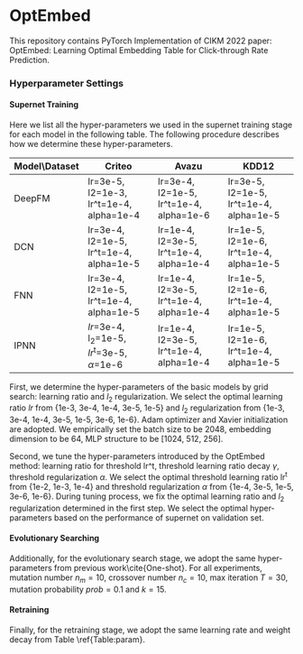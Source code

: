 # OptEmbed
This repository contains PyTorch Implementation of CIKM 2022 paper: OptEmbed: Learning Optimal Embedding Table for Click-through Rate Prediction.





### Hyperparameter Settings

#### Supernet Training

Here we list all the hyper-parameters we used in the supernet training stage for each model in the following table. The following procedure describes how we determine these hyper-parameters. 

| Model\Dataset | Criteo                                                       | Avazu                                    | KDD12                                    |
| ------------- | ------------------------------------------------------------ | ---------------------------------------- | ---------------------------------------- |
| DeepFM        | lr=3e-5, l2=1e-3,  lr^t=1e-4, alpha=1e-4                     | lr=3e-4, l2=1e-5,  lr^t=1e-4, alpha=1e-6 | lr=3e-5, l2=1e-5,  lr^t=1e-4, alpha=1e-5 |
| DCN           | lr=3e-4, l2=1e-5, lr^t=1e-4, alpha=1e-5                      | lr=1e-4, l2=3e-5, lr^t=1e-4, alpha=1e-4  | lr=1e-5, l2=1e-6, lr^t=1e-4, alpha=1e-5  |
| FNN           | lr=3e-4, l2=1e-5, lr^t=1e-4, alpha=1e-5                      | lr=1e-4, l2=3e-5, lr^t=1e-4, alpha=1e-4  | lr=1e-5, l2=1e-6, lr^t=1e-4, alpha=1e-5  |
| IPNN          | _lr_=3e-4, l<sub>2</sub>=1e-5, _lr_<sup>t</sup>=3e-5, $\alpha$=1e-6 | lr=1e-4, l2=3e-5, lr^t=1e-4, alpha=1e-4  | lr=1e-5, l2=1e-6, lr^t=1e-4, alpha=1e-5  |

First, we determine the hyper-parameters of the basic models by grid search: learning ratio and $l_2$ regularization. We select the optimal learning ratio _lr_ from \{1e-3, 3e-4, 1e-4, 3e-5, 1e-5\} and $l_2$ regularization from \{1e-3, 3e-4, 1e-4, 3e-5, 1e-5, 3e-6, 1e-6\}. Adam optimizer and Xavier initialization are adopted. We empirically set the batch size to be 2048, embedding dimension to be 64, MLP structure to be [1024, 512, 256].

Second, we tune the hyper-parameters introduced by the OptEmbed method: learning ratio for threshold lr^t, threshold learning ratio decay $\gamma$, threshold regularization $\alpha$. We select the optimal threshold learning ratio $\text{lr}^\text{t}$ from \{1e-2, 1e-3, 1e-4\} and threshold regularization $\alpha$ from \{1e-4, 3e-5, 1e-5, 3e-6, 1e-6\}. During tuning process, we fix the optimal learning ratio and $l_2$ regularization determined in the first step. We select the optimal hyper-parameters based on the performance of supernet on validation set.



#### Evolutionary Searching

Additionally, for the evolutionary search stage, we adopt the same hyper-parameters from previous work\cite{One-shot}. For all experiments, mutation number $n_m = 10$, crossover number $n_c = 10$, max iteration $T=30$, mutation probability $prob = 0.1$ and $k=15$.



#### Retraining


Finally, for the retraining stage, we adopt the same learning rate and weight decay from Table \ref{Table:param}.





